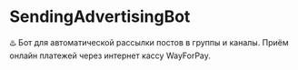 # SendingAdvertisingBot
♨️ Бот для автоматической рассылки постов в группы и каналы.
Приём онлайн платежей через интернет кассу WayForPay.
